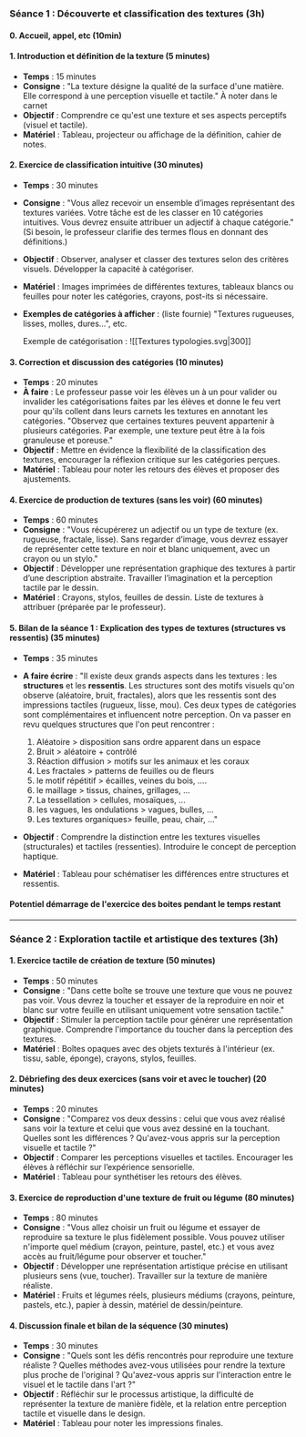 ### **Séance 1 : Découverte et classification des textures (3h)**

#### **0. Accueil, appel, etc** (10min) 
#### **1. Introduction et définition de la texture** (5 minutes)

- **Temps** : 15 minutes
- **Consigne** : "La texture désigne la qualité de la surface d'une matière. Elle correspond à une perception visuelle et tactile." 
  À noter dans le carnet
- **Objectif** : Comprendre ce qu'est une texture et ses aspects perceptifs (visuel et tactile).
- **Matériel** : Tableau, projecteur ou affichage de la définition, cahier de notes.

#### **2. Exercice de classification intuitive** (30 minutes)

- **Temps** : 30 minutes
- **Consigne** : "Vous allez recevoir un ensemble d’images représentant des textures variées. Votre tâche est de les classer en 10 catégories intuitives. Vous devrez ensuite attribuer un adjectif à chaque catégorie." (Si besoin, le professeur clarifie des termes flous en donnant des définitions.)
- **Objectif** : Observer, analyser et classer des textures selon des critères visuels. Développer la capacité à catégoriser.
- **Matériel** : Images imprimées de différentes textures, tableaux blancs ou feuilles pour noter les catégories, crayons, post-its si nécessaire.
- **Exemples de catégories à afficher** : (liste fournie) "Textures rugueuses, lisses, molles, dures...", etc.
  
  Exemple de catégorisation : 
![[Textures typologies.svg|300]]
#### **3. Correction et discussion des catégories** (10 minutes)

- **Temps** : 20 minutes
- **À faire** : Le professeur passe voir les élèves un à un pour valider ou invalider les catégorisations faites par les élèves et donne le feu vert pour qu'ils collent dans leurs carnets les textures en annotant les catégories. "Observez que certaines textures peuvent appartenir à plusieurs catégories. Par exemple, une texture peut être à la fois granuleuse et poreuse." 
- **Objectif** : Mettre en évidence la flexibilité de la classification des textures, encourager la réflexion critique sur les catégories perçues.
- **Matériel** : Tableau pour noter les retours des élèves et proposer des ajustements.

#### **4. Exercice de production de textures (sans les voir)** (60 minutes)

- **Temps** : 60 minutes
- **Consigne** : "Vous récupérerez un adjectif ou un type de texture (ex. rugueuse, fractale, lisse). Sans regarder d’image, vous devrez essayer de représenter cette texture en noir et blanc uniquement, avec un crayon ou un stylo."
- **Objectif** : Développer une représentation graphique des textures à partir d’une description abstraite. Travailler l’imagination et la perception tactile par le dessin.
- **Matériel** : Crayons, stylos, feuilles de dessin. Liste de textures à attribuer (préparée par le professeur).

#### **5. Bilan de la séance 1 : Explication des types de textures (structures vs ressentis)** (35 minutes)

- **Temps** : 35 minutes
- **A faire écrire** : "Il existe deux grands aspects dans les textures : les **structures** et les **ressentis**. Les structures sont des motifs visuels qu'on observe (aléatoire, bruit, fractales), alors que les ressentis sont des impressions tactiles (rugueux, lisse, mou). Ces deux types de catégories sont complémentaires et influencent notre perception. 
  On va passer en revu quelques structures que l'on peut rencontrer : 
  1. Aléatoire > disposition sans ordre apparent dans un espace
  2. Bruit > aléatoire + contrôlé
  3. Réaction diffusion > motifs sur les animaux et les coraux
  4. Les fractales > patterns de feuilles ou de fleurs
  5. le motif répétitif > écailles, veines du bois, ....
  6. le maillage > tissus, chaines, grillages, ...
  8. La tessellation > cellules, mosaïques, ...
  9. les vagues, les ondulations > vagues, bulles, ... 
  10. Les textures organiques> feuille, peau, chair, ..."
   
- **Objectif** : Comprendre la distinction entre les textures visuelles (structurales) et tactiles (ressenties). Introduire le concept de perception haptique.
- **Matériel** : Tableau pour schématiser les différences entre structures et ressentis.
#### **Potentiel démarrage de l'exercice des boites pendant le temps restant** 
---

### **Séance 2 : Exploration tactile et artistique des textures (3h)**

#### **1. Exercice tactile de création de texture** (50 minutes)

- **Temps** : 50 minutes
- **Consigne** : "Dans cette boîte se trouve une texture que vous ne pouvez pas voir. Vous devrez la toucher et essayer de la reproduire en noir et blanc sur votre feuille en utilisant uniquement votre sensation tactile."
- **Objectif** : Stimuler la perception tactile pour générer une représentation graphique. Comprendre l'importance du toucher dans la perception des textures.
- **Matériel** : Boîtes opaques avec des objets texturés à l'intérieur (ex. tissu, sable, éponge), crayons, stylos, feuilles.

#### **2. Débriefing des deux exercices (sans voir et avec le toucher)** (20 minutes)

- **Temps** : 20 minutes
- **Consigne** : "Comparez vos deux dessins : celui que vous avez réalisé sans voir la texture et celui que vous avez dessiné en la touchant. Quelles sont les différences ? Qu'avez-vous appris sur la perception visuelle et tactile ?"
- **Objectif** : Comparer les perceptions visuelles et tactiles. Encourager les élèves à réfléchir sur l’expérience sensorielle.
- **Matériel** : Tableau pour synthétiser les retours des élèves.

#### **3. Exercice de reproduction d'une texture de fruit ou légume** (80 minutes)

- **Temps** : 80 minutes
- **Consigne** : "Vous allez choisir un fruit ou légume et essayer de reproduire sa texture le plus fidèlement possible. Vous pouvez utiliser n'importe quel médium (crayon, peinture, pastel, etc.) et vous avez accès au fruit/légume pour observer et toucher."
- **Objectif** : Développer une représentation artistique précise en utilisant plusieurs sens (vue, toucher). Travailler sur la texture de manière réaliste.
- **Matériel** : Fruits et légumes réels, plusieurs médiums (crayons, peinture, pastels, etc.), papier à dessin, matériel de dessin/peinture.

#### **4. Discussion finale et bilan de la séquence** (30 minutes)

- **Temps** : 30 minutes
- **Consigne** : "Quels sont les défis rencontrés pour reproduire une texture réaliste ? Quelles méthodes avez-vous utilisées pour rendre la texture plus proche de l'original ? Qu'avez-vous appris sur l'interaction entre le visuel et le tactile dans l'art ?"
- **Objectif** : Réfléchir sur le processus artistique, la difficulté de représenter la texture de manière fidèle, et la relation entre perception tactile et visuelle dans le design.
- **Matériel** : Tableau pour noter les impressions finales.